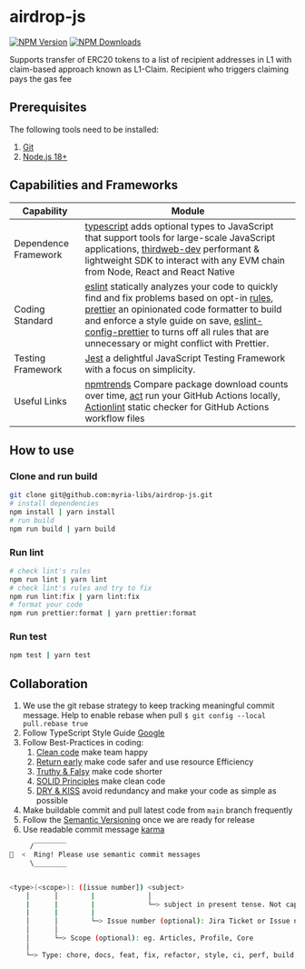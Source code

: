 # airdrop-js

<!-- [![Build Status](https://github.com/myria-libs/airdrop-js/actions/workflows/ci.yml/badge.svg?branch=main)](https://github.com/myria-libs/airdrop-js/actions/workflows/ci.yml?query=branch%3Amain)
[![Release Status](https://github.com/myria-libs/airdrop-js/actions/workflows/publish.yml/badge.svg)](https://github.com/myria-libs/airdrop-js/actions/workflows/publish.yml) -->

[![NPM Version](https://badgen.net/npm/v/@myria/airdrop-js)](https://npmjs.org/package/@myria/airdrop-js)
[![NPM Downloads](https://badgen.net/npm/dm/@myria/airdrop-js)](https://npmcharts.com/compare/@myria/airdrop-js?minimal=true)

<!-- [![NPM Install Size](https://badgen.net/packagephobia/install/@myria/airdrop-js)](https://packagephobia.com/result?p=@myria%2Fairdrop-js) -->

Supports transfer of ERC20 tokens to a list of recipient addresses in L1 with claim-based approach known as L1-Claim. Recipient who triggers claiming pays the gas fee

## Prerequisites

The following tools need to be installed:

1. [Git](http://git-scm.com/)
2. [Node.js 18+](http://nodejs.org/)

## Capabilities and Frameworks

| Capability           | Module                                                                                                                                                                                                                                                                                                                                                                                                                                    |
| -------------------- | ----------------------------------------------------------------------------------------------------------------------------------------------------------------------------------------------------------------------------------------------------------------------------------------------------------------------------------------------------------------------------------------------------------------------------------------- |
| Dependence Framework | [typescript](https://www.npmjs.com/package/typescript) adds optional types to JavaScript that support tools for large-scale JavaScript applications, [thirdweb-dev](https://github.com/thirdweb-dev/js) performant & lightweight SDK to interact with any EVM chain from Node, React and React Native                                                                                                                                     |
| Coding Standard      | [eslint](https://eslint.org/) statically analyzes your code to quickly find and fix problems based on opt-in [rules](https://eslint.org/docs/latest/rules/), [prettier](https://prettier.io/docs/en/) an opinionated code formatter to build and enforce a style guide on save, [eslint-config-prettier](https://github.com/prettier/eslint-config-prettier) to turns off all rules that are unnecessary or might conflict with Prettier. |
| Testing Framework    | [Jest](https://jestjs.io/) a delightful JavaScript Testing Framework with a focus on simplicity.                                                                                                                                                                                                                                                                                                                                          |
| Useful Links         | [npmtrends](https://npmtrends.com/) Compare package download counts over time, [act](https://nektosact.com/introduction.html) run your GitHub Actions locally, [Actionlint](https://marketplace.visualstudio.com/items?itemName=arahata.linter-actionlint) static checker for GitHub Actions workflow files                                                                                                                               |

## How to use

### Clone and run build

```bash
git clone git@github.com:myria-libs/airdrop-js.git
# install dependencies
npm install | yarn install
# run build
npm run build | yarn build
```

### Run lint

```bash
# check lint's rules
npm run lint | yarn lint
# check lint's rules and try to fix
npm run lint:fix | yarn lint:fix
# format your code
npm run prettier:format | yarn prettier:format
```

### Run test

```bash
npm test | yarn test
```

## Collaboration

1. We use the git rebase strategy to keep tracking meaningful commit message. Help to enable rebase when pull `$ git config --local pull.rebase true`
2. Follow TypeScript Style Guide [Google](https://google.github.io/styleguide/tsguide.html)
3. Follow Best-Practices in coding:
    1. [Clean code](https://github.com/labs42io/clean-code-typescript) make team happy
    2. [Return early](https://szymonkrajewski.pl/why-should-you-return-early/) make code safer and use resource Efficiency
    3. [Truthy & Falsy](https://frontend.turing.edu/lessons/module-1/js-truthy-falsy-expressions.html) make code shorter
    4. [SOLID Principles](https://javascript.plainenglish.io/solid-principles-with-type-script-d0f9a0589ec5) make clean code
    5. [DRY & KISS](https://dzone.com/articles/software-design-principles-dry-and-kiss) avoid redundancy and make your code as simple as possible
4. Make buildable commit and pull latest code from `main` branch frequently
5. Follow the [Semantic Versioning](https://semver.org/) once we are ready for release
6. Use readable commit message [karma](http://karma-runner.github.io/6.3/dev/git-commit-msg.html)

```bash
     /‾‾‾‾‾‾‾‾
🔔  <  Ring! Please use semantic commit messages
     \________


<type>(<scope>): ([issue number]) <subject>
    │      │        |             │
    |      |        |             └─> subject in present tense. Not capitalized. No period at the end.
    |      |        |
    │      │        └─> Issue number (optional): Jira Ticket or Issue number
    │      │
    │      └─> Scope (optional): eg. Articles, Profile, Core
    │
    └─> Type: chore, docs, feat, fix, refactor, style, ci, perf, build, or test.
```
